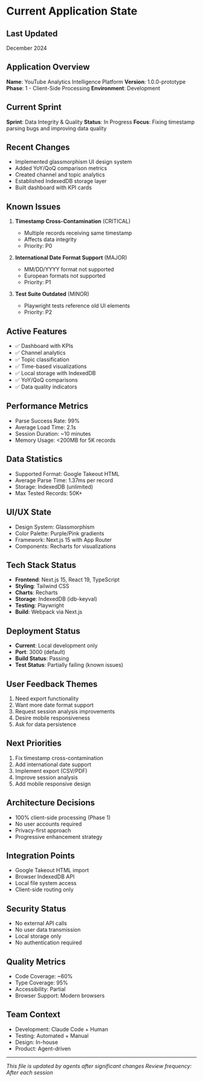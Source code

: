 # Current Application State

## Last Updated
December 2024

## Application Overview
**Name**: YouTube Analytics Intelligence Platform
**Version**: 1.0.0-prototype
**Phase**: 1 - Client-Side Processing
**Environment**: Development

## Current Sprint
**Sprint**: Data Integrity & Quality
**Status**: In Progress
**Focus**: Fixing timestamp parsing bugs and improving data quality

## Recent Changes
- Implemented glassmorphism UI design system
- Added YoY/QoQ comparison metrics
- Created channel and topic analytics
- Established IndexedDB storage layer
- Built dashboard with KPI cards

## Known Issues
1. **Timestamp Cross-Contamination** (CRITICAL)
   - Multiple records receiving same timestamp
   - Affects data integrity
   - Priority: P0

2. **International Date Format Support** (MAJOR)
   - MM/DD/YYYY format not supported
   - European formats not supported
   - Priority: P1

3. **Test Suite Outdated** (MINOR)
   - Playwright tests reference old UI elements
   - Priority: P2

## Active Features
- ✅ Dashboard with KPIs
- ✅ Channel analytics
- ✅ Topic classification
- ✅ Time-based visualizations
- ✅ Local storage with IndexedDB
- ✅ YoY/QoQ comparisons
- ✅ Data quality indicators

## Performance Metrics
- Parse Success Rate: 99%
- Average Load Time: 2.1s
- Session Duration: ~10 minutes
- Memory Usage: <200MB for 5K records

## Data Statistics
- Supported Format: Google Takeout HTML
- Average Parse Time: 1.37ms per record
- Storage: IndexedDB (unlimited)
- Max Tested Records: 50K+

## UI/UX State
- Design System: Glassmorphism
- Color Palette: Purple/Pink gradients
- Framework: Next.js 15 with App Router
- Components: Recharts for visualizations

## Tech Stack Status
- **Frontend**: Next.js 15, React 19, TypeScript
- **Styling**: Tailwind CSS
- **Charts**: Recharts
- **Storage**: IndexedDB (idb-keyval)
- **Testing**: Playwright
- **Build**: Webpack via Next.js

## Deployment Status
- **Current**: Local development only
- **Port**: 3000 (default)
- **Build Status**: Passing
- **Test Status**: Partially failing (known issues)

## User Feedback Themes
1. Need export functionality
2. Want more date format support
3. Request session analysis improvements
4. Desire mobile responsiveness
5. Ask for data persistence

## Next Priorities
1. Fix timestamp cross-contamination
2. Add international date support
3. Implement export (CSV/PDF)
4. Improve session analysis
5. Add mobile responsive design

## Architecture Decisions
- 100% client-side processing (Phase 1)
- No user accounts required
- Privacy-first approach
- Progressive enhancement strategy

## Integration Points
- Google Takeout HTML import
- Browser IndexedDB API
- Local file system access
- Client-side routing only

## Security Status
- No external API calls
- No user data transmission
- Local storage only
- No authentication required

## Quality Metrics
- Code Coverage: ~60%
- Type Coverage: 95%
- Accessibility: Partial
- Browser Support: Modern browsers

## Team Context
- Development: Claude Code + Human
- Testing: Automated + Manual
- Design: In-house
- Product: Agent-driven

---
*This file is updated by agents after significant changes*
*Review frequency: After each session*